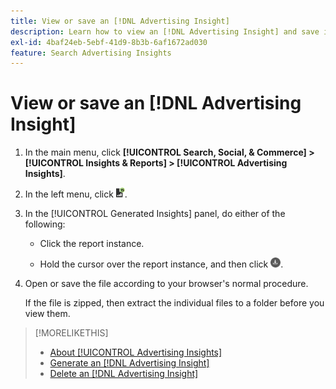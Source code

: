 ```yaml
---
title: View or save an [!DNL Advertising Insight]
description: Learn how to view an [!DNL Advertising Insight] and save it to a file.
exl-id: 4baf24eb-5ebf-41d9-8b3b-6af1672ad030
feature: Search Advertising Insights
---
```

# View or save an [!DNL Advertising Insight]

1. In the main menu, click **[!UICONTROL Search, Social, & Commerce] > [!UICONTROL Insights & Reports] > [!UICONTROL Advertising Insights]**.

2. In the left menu, click ![Reports](/help/search-social-commerce/assets/insight-reports.png "Reports").

3. In the [!UICONTROL Generated Insights] panel, do either of the following:

   * Click the report instance.
   
   * Hold the cursor over the report instance, and then click ![Download](/help/search-social-commerce/assets/insight-download.png "Download").

4. Open or save the file according to your browser's normal procedure.

   If the file is zipped, then extract the individual files to a folder before you view them.

>[!MORELIKETHIS]
>
>* [About [!UICONTROL Advertising Insights]](insight-about.md)
>* [Generate an [!DNL Advertising Insight]](insight-generate.md)
>* [Delete an [!DNL Advertising Insight]](insight-delete.md)
